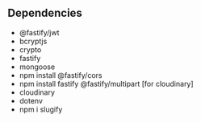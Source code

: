 ## Dependencies

- @fastify/jwt
- bcryptjs
- crypto
- fastify
- mongoose
- npm install @fastify/cors
- npm install fastify @fastify/multipart [for cloudinary]
- cloudinary
- dotenv
- npm i slugify
